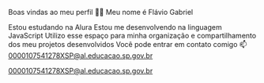 Boas vindas ao meu perfil 💙💙
Meu nome é Flávio Gabriel

Estou estudando na Alura
Estou me desenvolvendo na linguagem JavaScript
Utilizo esse espaço para minha organização e compartilhamento dos meu projetos desenvolvidos
Você pode entrar em contato comigo 📫
0000107541278XSP@al.educacao.sp.gov.br

0000107541278XSP@al.educacao.sp.gov.br
